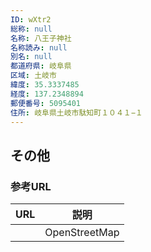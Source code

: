 ```yaml
---
ID: wXtr2
総称: null
名称: 八王子神社
名称読み: null
別名: null
都道府県: 岐阜県
区域: 土岐市
緯度: 35.3337485
経度: 137.2348894
郵便番号: 5095401
住所: 岐阜県土岐市駄知町１０４１−１
---
```


## その他

### 参考URL

| URL | 説明          |
| --- | ------------- |
|     | OpenStreetMap |
